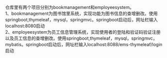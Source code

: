 仓库里有两个项目分别为bookmanagement和employeesystem。<br>
1、bookmanagement为图书馆里系统，实现功能为图书信息的查增删改。使用springboot,thymeleaf，mysql，springmvc。springboot启动后，网址栏输入localhost:8080启动<br>
2、employeesystem为员工信息管理系统，实现使用者的登陆和验证码验证注册以及员工信息的查增删改。使用springboot,thymeleaf，mysql，springmvc，mybatis。springboot启动后，网址栏输入localhost:8088/ems-thymeleaf/login启动


